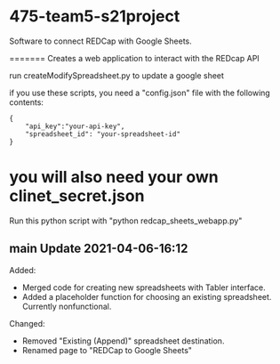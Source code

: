 # 475-team5-s21project

Software to connect REDCap with Google Sheets.

=======
Creates a web application to interact with the REDcap API


run createModifySpreadsheet.py to update a google sheet



if you use these scripts, you need a "config.json" file with the following contents:

```
{
	"api_key":"your-api-key",
	"spreadsheet_id": "your-spreadsheet-id"
}
```

you will also need your own clinet_secret.json
=======
Run this python script with "python redcap_sheets_webapp.py"


## main Update 2021-04-06-16:12

Added:
* Merged code for creating new spreadsheets with Tabler interface.
* Added a placeholder function for choosing an existing spreadsheet. Currently nonfunctional.

Changed:
* Removed "Existing (Append)" spreadsheet destination.
* Renamed page to "REDCap to Google Sheets"